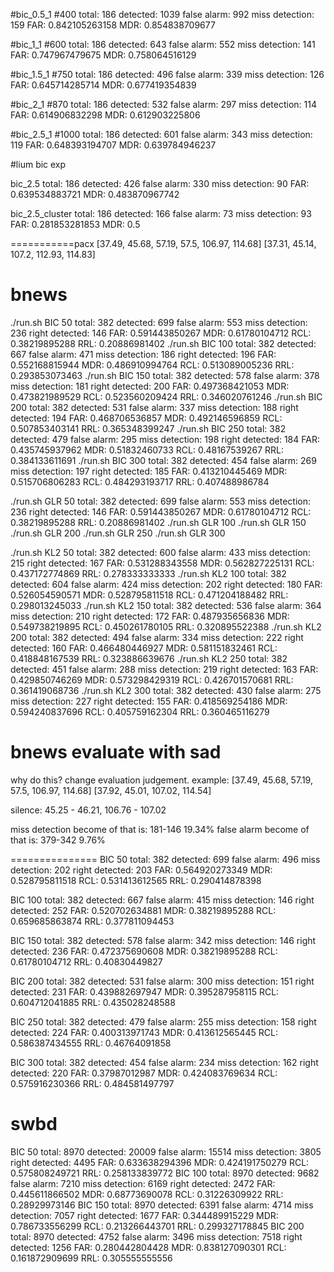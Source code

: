 
#bic_0.5_1
#400
total: 186 detected: 1039 false alarm: 992 miss detection: 159
FAR: 0.842105263158
MDR: 0.854838709677

#bic_1_1
#600
total: 186 detected: 643 false alarm: 552 miss detection: 141
FAR: 0.747967479675
MDR: 0.758064516129

#bic_1.5_1
#750
total: 186 detected: 496 false alarm: 339 miss detection: 126
FAR: 0.645714285714
MDR: 0.677419354839

#bic_2_1
#870
total: 186 detected: 532 false alarm: 297 miss detection: 114
FAR: 0.614906832298
MDR: 0.612903225806

#bic_2.5_1
#1000
total: 186 detected: 601 false alarm: 343 miss detection: 119
FAR: 0.648393194707
MDR: 0.639784946237


#lium bic exp

bic_2.5
total: 186 detected: 426 false alarm: 330 miss detection: 90
FAR: 0.639534883721
MDR: 0.483870967742

bic_2.5_cluster
total: 186 detected: 166 false alarm: 73 miss detection: 93
FAR: 0.281853281853
MDR: 0.5





===========pacx
[37.49, 45.68, 57.19, 57.5, 106.97, 114.68]
[37.31, 45.14, 107.2, 112.93, 114.83]

bnews
===========

./run.sh BIC 50
total: 382 detected: 699 false alarm: 553 miss detection: 236 right detected: 146
FAR: 0.591443850267
MDR: 0.61780104712
RCL: 0.38219895288
RRL: 0.20886981402
./run.sh BIC 100
total: 382 detected: 667 false alarm: 471 miss detection: 186 right detected: 196
FAR: 0.552168815944
MDR: 0.486910994764
RCL: 0.513089005236
RRL: 0.293853073463
./run.sh BIC 150
total: 382 detected: 578 false alarm: 378 miss detection: 181 right detected: 200
FAR: 0.497368421053
MDR: 0.473821989529
RCL: 0.523560209424
RRL: 0.346020761246
./run.sh BIC 200
total: 382 detected: 531 false alarm: 337 miss detection: 188 right detected: 194
FAR: 0.468706536857
MDR: 0.492146596859
RCL: 0.507853403141
RRL: 0.365348399247
./run.sh BIC 250
total: 382 detected: 479 false alarm: 295 miss detection: 198 right detected: 184
FAR: 0.435745937962
MDR: 0.51832460733
RCL: 0.48167539267
RRL: 0.384133611691
./run.sh BIC 300
total: 382 detected: 454 false alarm: 269 miss detection: 197 right detected: 185
FAR: 0.413210445469
MDR: 0.515706806283
RCL: 0.484293193717
RRL: 0.407488986784

./run.sh GLR 50
total: 382 detected: 699 false alarm: 553 miss detection: 236 right detected: 146
FAR: 0.591443850267
MDR: 0.61780104712
RCL: 0.38219895288
RRL: 0.20886981402
./run.sh GLR 100
./run.sh GLR 150
./run.sh GLR 200
./run.sh GLR 250
./run.sh GLR 300


./run.sh KL2 50
total: 382 detected: 600 false alarm: 433 miss detection: 215 right detected: 167
FAR: 0.531288343558
MDR: 0.562827225131
RCL: 0.437172774869
RRL: 0.278333333333
./run.sh KL2 100
total: 382 detected: 604 false alarm: 424 miss detection: 202 right detected: 180
FAR: 0.526054590571
MDR: 0.528795811518
RCL: 0.471204188482
RRL: 0.298013245033
./run.sh KL2 150
total: 382 detected: 536 false alarm: 364 miss detection: 210 right detected: 172
FAR: 0.487935656836
MDR: 0.549738219895
RCL: 0.450261780105
RRL: 0.320895522388
./run.sh KL2 200
total: 382 detected: 494 false alarm: 334 miss detection: 222 right detected: 160
FAR: 0.466480446927
MDR: 0.581151832461
RCL: 0.418848167539
RRL: 0.323886639676
./run.sh KL2 250
total: 382 detected: 451 false alarm: 288 miss detection: 219 right detected: 163
FAR: 0.429850746269
MDR: 0.573298429319
RCL: 0.426701570681
RRL: 0.361419068736
./run.sh KL2 300
total: 382 detected: 430 false alarm: 275 miss detection: 227 right detected: 155
FAR: 0.418569254186
MDR: 0.594240837696
RCL: 0.405759162304
RRL: 0.360465116279



bnews evaluate with sad
===============
why do this? change evaluation judgement.
example:
[37.49, 45.68, 57.19, 57.5, 106.97, 114.68]
[37.92, 45.01, 107.02, 114.54]

silence: 45.25 - 46.21, 106.76 - 107.02


miss detection become of that is: 181-146 19.34%
false alarm become of that is: 379-342 9.76%

===============
BIC 50
total: 382 detected: 699 false alarm: 496 miss detection: 202 right detected: 203
FAR: 0.564920273349
MDR: 0.528795811518
RCL: 0.531413612565
RRL: 0.290414878398

BIC 100
total: 382 detected: 667 false alarm: 415 miss detection: 146 right detected: 252
FAR: 0.520702634881
MDR: 0.38219895288
RCL: 0.659685863874
RRL: 0.377811094453

BIC 150
total: 382 detected: 578 false alarm: 342 miss detection: 146 right detected: 236
FAR: 0.472375690608
MDR: 0.38219895288
RCL: 0.61780104712
RRL: 0.40830449827

BIC 200
total: 382 detected: 531 false alarm: 300 miss detection: 151 right detected: 231
FAR: 0.439882697947
MDR: 0.395287958115
RCL: 0.604712041885
RRL: 0.435028248588

BIC 250
total: 382 detected: 479 false alarm: 255 miss detection: 158 right detected: 224
FAR: 0.400313971743
MDR: 0.413612565445
RCL: 0.586387434555
RRL: 0.46764091858

BIC 300
total: 382 detected: 454 false alarm: 234 miss detection: 162 right detected: 220
FAR: 0.37987012987
MDR: 0.424083769634
RCL: 0.575916230366
RRL: 0.484581497797


swbd
===============
BIC 50
total: 8970 detected: 20009 false alarm: 15514 miss detection: 3805 right detected: 4495
FAR: 0.633638294396
MDR: 0.424191750279
RCL: 0.575808249721
RRL: 0.258133839772
BIC 100
total: 8970 detected: 9682 false alarm: 7210 miss detection: 6169 right detected: 2472
FAR: 0.445611866502
MDR: 0.68773690078
RCL: 0.31226309922
RRL: 0.28929973146
BIC 150
total: 8970 detected: 6391 false alarm: 4714 miss detection: 7057 right detected: 1677
FAR: 0.344489915229
MDR: 0.786733556299
RCL: 0.213266443701
RRL: 0.299327178845
BIC 200
total: 8970 detected: 4752 false alarm: 3496 miss detection: 7518 right detected: 1256
FAR: 0.280442804428
MDR: 0.838127090301
RCL: 0.161872909699
RRL: 0.305555555556